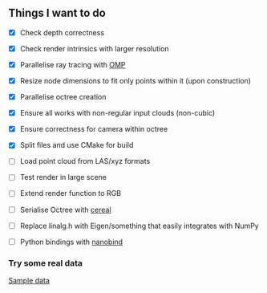 ## Things I want to do

- [x] Check depth correctness
- [x] Check render intrinsics with larger resolution
- [x] Parallelise ray tracing with [OMP](https://bisqwit.iki.fi/story/howto/openmp/)
- [x] Resize node dimensions to fit only points within it (upon construction)
- [x] Parallelise octree creation
- [x] Ensure all works with non-regular input clouds (non-cubic)
- [x] Ensure correctness for camera within octree

- [x] Split files and use CMake for build
- [ ] Load point cloud from LAS/xyz formats
- [ ] Test render in large scene
- [ ] Extend render function to RGB
- [ ] Serialise Octree with [cereal](https://uscilab.github.io/cereal/)
- [ ] Replace linalg.h with Eigen/something that easily integrates with NumPy
- [ ] Python bindings with [nanobind](https://github.com/wjakob/nanobind)

### Try some real data
[Sample data](http://kos.informatik.uni-osnabrueck.de/3Dscans/)